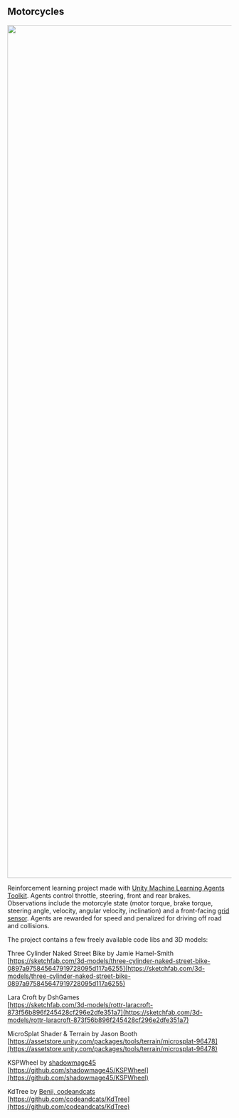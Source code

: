 ## Motorcycles

<img src="banner.png" align="middle" width="1920"/>  

Reinforcement learning project made with [Unity Machine Learning Agents Toolkit](https://github.com/Unity-Technologies/ml-agents). 
Agents control throttle, steering, front and rear brakes. Observations include the motorcyle state (motor torque, brake torque, steering angle, velocity, angular velocity, inclination) and a front-facing [grid sensor](https://github.com/mbaske/grid-sensor). Agents are rewarded for speed and penalized for driving off road and collisions.
  
The project contains a few freely available code libs and 3D models:  
  
Three Cylinder Naked Street Bike by Jamie Hamel-Smith  
[https://sketchfab.com/3d-models/three-cylinder-naked-street-bike-0897a975845647919728095d117a6255](https://sketchfab.com/3d-models/three-cylinder-naked-street-bike-0897a975845647919728095d117a6255) 
   
Lara Croft by DshGames  
[https://sketchfab.com/3d-models/rottr-laracroft-873f56b896f245428cf296e2dfe351a7](https://sketchfab.com/3d-models/rottr-laracroft-873f56b896f245428cf296e2dfe351a7)  
  
MicroSplat Shader & Terrain by Jason Booth  
[https://assetstore.unity.com/packages/tools/terrain/microsplat-96478](https://assetstore.unity.com/packages/tools/terrain/microsplat-96478)  
  
KSPWheel by [shadowmage45](https://github.com/shadowmage45)  
[https://github.com/shadowmage45/KSPWheel](https://github.com/shadowmage45/KSPWheel)  

KdTree by [Benji, codeandcats](https://github.com/codeandcats)  
[https://github.com/codeandcats/KdTree](https://github.com/codeandcats/KdTree)  
